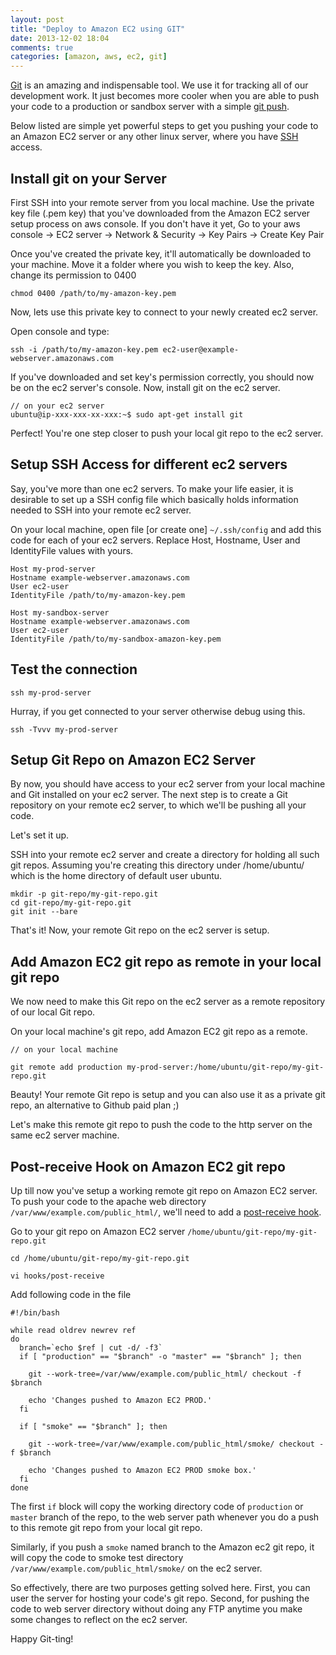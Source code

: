 ```yaml
---
layout: post
title: "Deploy to Amazon EC2 using GIT"
date: 2013-12-02 18:04
comments: true
categories: [amazon, aws, ec2, git]
---
```


[Git](http://git-scm.com/ "Git‎") is an amazing and indispensable tool. We use it for tracking all of our development work. It just becomes more cooler when you are able to push your code to a production or sandbox server with a simple [git push](http://git-scm.com/book/ch2-5.html‎).

Below listed are simple yet powerful steps to get you pushing your code to an Amazon EC2 server or any other linux server, where you have [SSH](http://en.wikipedia.org/wiki/Secure_Shell‎) access.

## Install git on your Server

First SSH into your remote server from you local machine. Use the private key file (.pem key) that you've downloaded from the Amazon EC2 server setup process on aws console. If you don't have it yet, Go to your aws console -> EC2 server -> Network & Security -> Key Pairs -> Create Key Pair

Once you've created the private key, it'll automatically be downloaded to your machine. Move it a folder where you wish to keep the key. Also, change its permission to 0400

```
chmod 0400 /path/to/my-amazon-key.pem
```

Now, lets use this private key to connect to your newly created ec2 server.

Open console and type:


```
ssh -i /path/to/my-amazon-key.pem ec2-user@example-webserver.amazonaws.com
```

If you've downloaded and set key's permission correctly, you should now be on the ec2 server's console. Now, install git on the ec2 server.

```
// on your ec2 server
ubuntu@ip-xxx-xxx-xx-xxx:~$ sudo apt-get install git
```

Perfect! You're one step closer to push your local git repo to the ec2 server.


## Setup SSH Access for different ec2 servers

Say, you've more than one ec2 servers. To make your life easier, it is desirable to set up a SSH config file which basically holds information needed to SSH into your remote ec2 server.

On your local machine, open file [or create one] ``~/.ssh/config`` and add this code for each of your ec2 servers. Replace Host, Hostname, User and IdentityFile values with yours.

```
Host my-prod-server
Hostname example-webserver.amazonaws.com
User ec2-user
IdentityFile /path/to/my-amazon-key.pem

Host my-sandbox-server
Hostname example-webserver.amazonaws.com
User ec2-user
IdentityFile /path/to/my-sandbox-amazon-key.pem
```

## Test the connection
```
ssh my-prod-server
```

Hurray, if you get connected to your server otherwise debug using this.
```
ssh -Tvvv my-prod-server
```
<!-- more -->

## Setup Git Repo on Amazon EC2 Server

By now, you should have access to your ec2 server from your local machine and Git installed on your ec2 server. The next step is to create a Git repository on your remote ec2 server, to which we'll be pushing all your code.

Let's set it up.

SSH into your remote ec2 server and create a directory for holding all such git repos. 
Assuming you're creating this directory under /home/ubuntu/ which is the home directory of default user ubuntu.

```
mkdir -p git-repo/my-git-repo.git
cd git-repo/my-git-repo.git
git init --bare
```

That's it! Now, your remote Git repo on the ec2 server is setup.

## Add Amazon EC2 git repo as remote in your local git repo

We now need to make this Git repo on the ec2 server as a remote repository of our local Git repo.

On your local machine's git repo, add Amazon EC2 git repo as a remote.

```
// on your local machine

git remote add production my-prod-server:/home/ubuntu/git-repo/my-git-repo.git
```

Beauty! Your remote Git repo is setup and you can also use it as a private git repo, an alternative to Github paid plan ;)

Let's make this remote git repo to push the code to the http server on the same ec2 server machine.

## Post-receive Hook on Amazon EC2 git repo

Up till now you've setup a working remote git repo on Amazon EC2 server. To push your code to the apache web directory ``/var/www/example.com/public_html/``, we'll need to add a [post-receive hook](http://git-scm.com/book/en/Customizing-Git-Git-Hooks).

Go to your git repo on Amazon EC2 server ``/home/ubuntu/git-repo/my-git-repo.git``

```
cd /home/ubuntu/git-repo/my-git-repo.git

vi hooks/post-receive
```

Add following code in the file

```
#!/bin/bash

while read oldrev newrev ref
do
  branch=`echo $ref | cut -d/ -f3`
  if [ "production" == "$branch" -o "master" == "$branch" ]; then
    
    git --work-tree=/var/www/example.com/public_html/ checkout -f $branch
    
    echo 'Changes pushed to Amazon EC2 PROD.'
  fi

  if [ "smoke" == "$branch" ]; then
    
    git --work-tree=/var/www/example.com/public_html/smoke/ checkout -f $branch
    
    echo 'Changes pushed to Amazon EC2 PROD smoke box.'
  fi
done
```

The first ``if`` block will copy the working directory code of ``production`` or ``master`` branch of the repo, to the web server path whenever you do a push to this remote git repo from your local git repo.

Similarly, if you push a ``smoke`` named branch to the Amazon ec2 git repo, it will copy the code to smoke test directory ``/var/www/example.com/public_html/smoke/`` on the ec2 server.

So effectively, there are two purposes getting solved here. First, you can user the server for hosting your code's git repo. Second, for pushing the code to web server directory without doing any FTP anytime you make some changes to reflect on the ec2 server.

Happy Git-ting!